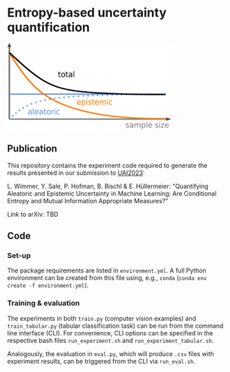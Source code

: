 # Entropy-based uncertainty quantification

<img src="figures/decomposition_qualitative.png" width="380" height="200" />

## Publication

This repository contains the experiment code required to generate the results 
presented in our submission to [UAI2023](https://www.auai.org/uai2023/):

L. Wimmer, Y. Sale, P. Hofman, B. Bischl & E. Hüllermeier:
"Quantifying Aleatoric and Epistemic Uncertainty in Machine Learning:
Are Conditional Entropy and Mutual Information Appropriate Measures?"

Link to arXiv: TBD

## Code

### Set-up

The package requirements are listed in `environment.yml`.
A full Python environment can be created from this file using, e.g., `conda`
(`conda env create -f environment.yml`).

### Training & evaluation

The experiments in both `train.py` (computer vision examples) and 
`train_tabular.py` (tabular classification task) can be run from the command 
line interface (CLI). 
For convenience, CLI options can be specified in the respective bash files 
`run_experiment.sh` and `run_experiment_tabular.sh`.

Analogously, the evaluation in `eval.py`, which will produce `.csv` files with 
experiment results, can be triggered from the CLI via
`run_eval.sh`.

